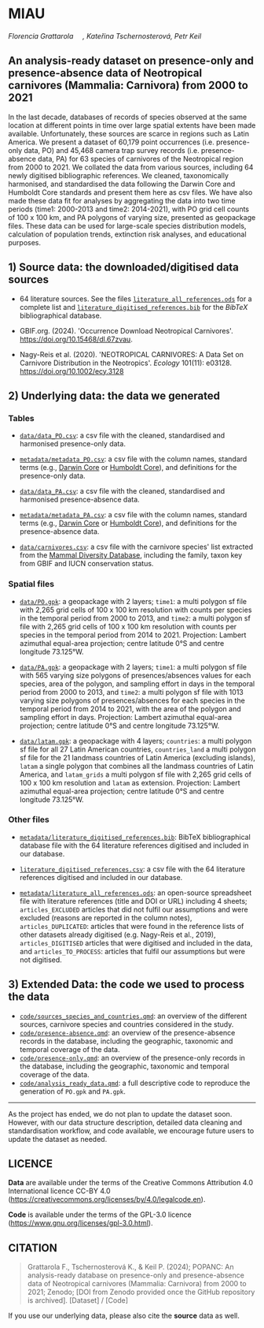 # MIAU 

*Florencia Grattarola <a dir="ltr" href="http://orcid.org/0000-0001-8282-5732" target="_blank"><img class="is-rounded" src="https://upload.wikimedia.org/wikipedia/commons/0/06/ORCID_iD.svg" width="15"></a>, Kateřina Tschernosterová, Petr Keil*

## An analysis-ready dataset on presence-only and presence-absence data of Neotropical carnivores (Mammalia: Carnivora) from 2000 to 2021

In the last decade, databases of records of species observed at the same location at different points in time over large spatial extents have been made available. Unfortunately, these sources are scarce in regions such as Latin America. We present a dataset of 60,179 point occurrences (i.e. presence-only data, PO) and 45,468 camera trap survey records (i.e. presence-absence data, PA) for 63 species of carnivores of the Neotropical region from 2000 to 2021. We collated the data from various sources, including 64 newly digitised bibliographic references. We cleaned, taxonomically harmonised, and standardised the data following the Darwin Core and Humboldt Core standards and present them here as csv files. We have also made these data fit for analyses by aggregating the data into two time periods (time1: 2000-2013 and time2: 2014-2021), with PO grid cell counts of 100 x 100 km, and PA polygons of varying size, presented as geopackage files. These data can be used for large-scale species distribution models, calculation of population trends, extinction risk analyses, and educational purposes.


## 1) **Source data**: the downloaded/digitised data sources

- 64 literature sources. See the files [`literature_all_references.ods`](metadata/literature_all_references.ods) for a complete list and [`literature_digitised_references.bib`](metadata/literature_digitised_references.bib) for the *BibTeX* bibliographical database.

- GBIF.org. (2024). 'Occurrence Download Neotropical Carnivores'. <https://doi.org/10.15468/dl.67zvau>. 

- Nagy-Reis et al. (2020). 'NEOTROPICAL CARNIVORES: A Data Set on Carnivore Distribution in the Neotropics'. *Ecology* 101(11): e03128. <https://doi.org/10.1002/ecy.3128> 

## 2) **Underlying data**: the data we generated


### Tables
- [`data/data_PO.csv`](data/data_PO.csv): a csv file with the cleaned, standardised and harmonised presence-only data.
- [`metadata/metadata_PO.csv`](metadata/metadata_PO.csv): a csv file with the column names, standard terms (e.g., [Darwin Core](https://dwc.tdwg.org) or [Humboldt Core](https://eco.tdwg.org)), and definitions for the presence-only data.

- [`data/data_PA.csv`](data/data_PA.csv): a csv file with the cleaned, standardised and harmonised presence-absence data.
- [`metadata/metadata_PA.csv`](metadata/metadata_PA.csv): a csv file with the column names, standard terms (e.g., [Darwin Core](https://dwc.tdwg.org) or [Humboldt Core](https://eco.tdwg.org)), and definitions for the presence-absence data.

- [`data/carnivores.csv`](data/carnivores.csv): a csv file with the carnivore species' list extracted from the [Mammal Diversity Database](https://doi.org/10.5281/zenodo.5945626), including the family, taxon key from GBIF and IUCN conservation status.

### Spatial files

- [`data/PO.gpk`](data/PO.gpk): a geopackage with 2 layers; `time1`: a multi polygon sf file with 2,265 grid cells of 100 x 100 km resolution with counts per species in the temporal period from 2000 to 2013, and `time2`: a multi polygon sf file with 2,265 grid cells of 100 x 100 km resolution with counts per species in the temporal period from 2014 to 2021. Projection: Lambert azimuthal equal-area projection; centre latitude 0°S and centre longitude 73.125°W. 

- [`data/PA.gpk`](data/PA.gpk): a geopackage with 2 layers; `time1`: a multi polygon sf file with 565 varying size polygons of presences/absences values for each species, area of the polygon, and sampling effort in days in the temporal period from 2000 to 2013, and `time2`: a multi polygon sf file with 1013 varying size polygons of presences/absences for each species  in the temporal period from 2014 to 2021, with the area of the polygon and sampling effort in days. Projection: Lambert azimuthal equal-area projection; centre latitude 0°S and centre longitude 73.125°W.  

- [`data/latam.gpk`](data/latam.gpk): a geopackage with 4 layers; `countries`: a multi polygon sf file for all 27 Latin American countries, `countries_land` a multi polygon sf file for the 21 landmass countries of Latin America (excluding islands), `latam` a single polygon that combines all the landmass countries of Latin America, and `latam_grids` a multi polygon sf file with 2,265 grid cells of 100 x 100 km resolution and `latam` as extension. Projection: Lambert azimuthal equal-area projection; centre latitude 0°S and centre longitude 73.125°W.

### Other files

- [`metadata/literature_digitised_references.bib`](metadata/literature_digitised_references.bib): BibTeX bibliographical database file with the 64 literature references digitised and included in our database. 

- [`literature_digitised_references.csv`](metadata/literature_digitised_references.csv): a csv file with the 64 literature references digitised and included in our database.

- [`metadata/literature_all_references.ods`](metadata/literature_all_references.ods): an open-source spreadsheet file with literature references (title and DOI or URL) including 4 sheets; `articles_EXCLUDED` articles that did not fulfil our assumptions and were excluded (reasons are reported in the column notes), `articles_DUPLICATED`: articles that were found in the reference lists of other datasets already digitised (e.g. Nagy-Reis et al., 2019), `articles_DIGITISED` articles that were digitised and included in the data, and `articles_TO_PROCESS`: articles that fulfil our assumptions but were not digitised.  


## 3) **Extended Data**: the code we used to process the data

- [`code/sources_species_and_countries.qmd`](code/sources_species_and_countries.qmd): an overview of the different sources, carnivore species and countries considered in the study.
- [`code/presence-absence.qmd`](code/presence-absence.qmd): an overview of the presence-absence records in the database, including the geographic, taxonomic and temporal coverage of the data.
- [`code/presence-only.qmd`](code/presence-only.qmd): an overview of the presence-only records in the database, including the geographic, taxonomic and temporal coverage of the data. 
- [`code/analysis_ready_data.qmd`](code/analysis_ready_data.qmd): a full descriptive code to reproduce the generation of `PO.gpk` and `PA.gpk`.

---

As the project has ended, we do not plan to update the dataset soon. However, with our data structure description, detailed data cleaning and standardisation workflow, and code available, we encourage future users to update the dataset as needed. 

## LICENCE

**Data** are available under the terms of the Creative Commons Attribution 4.0 International licence CC-BY 4.0 (https://creativecommons.org/licenses/by/4.0/legalcode.en).   

**Code** is available under the terms of the GPL-3.0 licence (https://www.gnu.org/licenses/gpl-3.0.html). 

## CITATION

> Grattarola F., Tschernosterová K., & Keil P. (2024); POPANC: An analysis-ready database on presence-only and presence-absence data of Neotropical carnivores (Mammalia: Carnivora) from 2000 to 2021; Zenodo; [DOI from Zenodo provided once the GitHub repository is archived]. [Dataset] / [Code]

If you use our underlying data, please also cite the **source** data as well.
